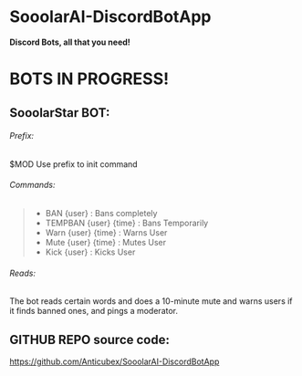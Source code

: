 # SooolarAI-DiscordBotApp
**Discord Bots, all that you need!**

# BOTS IN PROGRESS!


## SooolarStar BOT:

###### Prefix:

$MOD 
Use prefix to init command

###### Commands:

>* BAN {user} : Bans completely 
>* TEMPBAN {user} {time} : Bans Temporarily
>* Warn {user} {time} : Warns User
>* Mute {user} {time}  : Mutes User
>* Kick {user} : Kicks User





###### Reads:

The bot reads certain words and does a 10-minute mute and warns users if it finds banned ones, and pings a moderator.

## GITHUB REPO source code:
https://github.com/Anticubex/SooolarAI-DiscordBotApp
